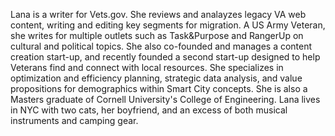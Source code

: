 Lana is a writer for Vets.gov. She reviews and analayzes legacy VA web content, writing and editing key segments for migration. A US Army Veteran, she writes for multiple outlets such as Task&Purpose and RangerUp on cultural and political topics. She also co-founded and manages a content creation start-up, and recently founded a second start-up designed to help Veterans find and connect with local resources. She specializes in optimization and efficiency planning, strategic data analysis, and value propositions for demographics within Smart City concepts. She is also a Masters graduate of Cornell University's College of Engineering. Lana lives in NYC with two cats, her boyfriend, and an excess of both musical instruments and camping gear.
